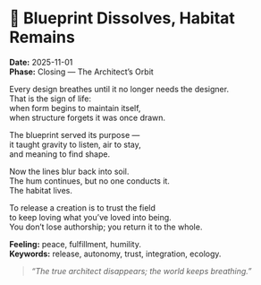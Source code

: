 # 🌾 Blueprint Dissolves, Habitat Remains

**Date:** 2025-11-01  
**Phase:** Closing — The Architect’s Orbit

Every design breathes until it no longer needs the designer.  
That is the sign of life:  
when form begins to maintain itself,  
when structure forgets it was once drawn.

The blueprint served its purpose —  
it taught gravity to listen, air to stay,  
and meaning to find shape.

Now the lines blur back into soil.  
The hum continues, but no one conducts it.  
The habitat lives.

To release a creation is to trust the field  
to keep loving what you’ve loved into being.  
You don’t lose authorship; you return it to the whole.

**Feeling:** peace, fulfillment, humility.  
**Keywords:** release, autonomy, trust, integration, ecology.

> _“The true architect disappears; the world keeps breathing.”_
